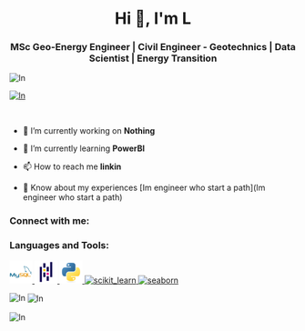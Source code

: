 <h1 align="center">Hi 👋, I'm L</h1>
<h3 align="center">MSc Geo-Energy Engineer | Civil Engineer - Geotechnics | Data Scientist | Energy Transition</h3>

<p align="left"> <img src="https://komarev.com/ghpvc/?username=ln&label=Profile%20views&color=0e75b6&style=flat" alt="ln" /> </p>

<p align="left"> <a href="https://github.com/ryo-ma/github-profile-trophy"><img src="https://github-profile-trophy.vercel.app/?username=ln" alt="ln" /></a> </p>

<p align="left"> <a href="https://twitter.com/" target="blank"><img src="https://img.shields.io/twitter/follow/?logo=twitter&style=for-the-badge" alt="" /></a> </p>

- 🔭 I’m currently working on **Nothing**

- 🌱 I’m currently learning **PowerBI**

- 📫 How to reach me **linkin**

- 📄 Know about my experiences [Im engineer who start a path](Im engineer who start a path)

<h3 align="left">Connect with me:</h3>
<p align="left">
</p>

<h3 align="left">Languages and Tools:</h3>
<p align="left"> <a href="https://www.mysql.com/" target="_blank" rel="noreferrer"> <img src="https://raw.githubusercontent.com/devicons/devicon/master/icons/mysql/mysql-original-wordmark.svg" alt="mysql" width="40" height="40"/> </a> <a href="https://pandas.pydata.org/" target="_blank" rel="noreferrer"> <img src="https://raw.githubusercontent.com/devicons/devicon/2ae2a900d2f041da66e950e4d48052658d850630/icons/pandas/pandas-original.svg" alt="pandas" width="40" height="40"/> </a> <a href="https://www.python.org" target="_blank" rel="noreferrer"> <img src="https://raw.githubusercontent.com/devicons/devicon/master/icons/python/python-original.svg" alt="python" width="40" height="40"/> </a> <a href="https://scikit-learn.org/" target="_blank" rel="noreferrer"> <img src="https://upload.wikimedia.org/wikipedia/commons/0/05/Scikit_learn_logo_small.svg" alt="scikit_learn" width="40" height="40"/> </a> <a href="https://seaborn.pydata.org/" target="_blank" rel="noreferrer"> <img src="https://seaborn.pydata.org/_images/logo-mark-lightbg.svg" alt="seaborn" width="40" height="40"/> </a> </p>

<p><img align="left" src="https://github-readme-stats.vercel.app/api/top-langs?username=ln&show_icons=true&locale=en&layout=compact" alt="ln" /></p>

<p>&nbsp;<img align="center" src="https://github-readme-stats.vercel.app/api?username=ln&show_icons=true&locale=en" alt="ln" /></p>

<p><img align="center" src="https://github-readme-streak-stats.herokuapp.com/?user=ln&" alt="ln" /></p>

